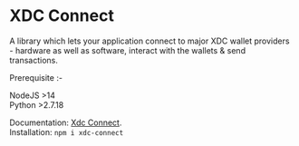 # XDC Connect

A library which lets your application connect to major XDC wallet providers - hardware as well as software, interact with the wallets & send transactions.  

Prerequisite :- 

  NodeJS >14  
  Python >2.7.18
  

Documentation: [Xdc Connect](https://xinfinorg.github.io/xdc-connect).  
Installation: `npm i xdc-connect`
